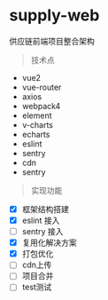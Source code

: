 # supply-web
供应链前端项目整合架构

> 技术点

* vue2
* vue-router
* axios
* webpack4
* element
* v-charts
* echarts
* eslint
* sentry
* cdn
* sentry

> 实现功能

- [x] 框架结构搭建
- [x] eslint 接入
- [ ] sentry 接入
- [x] 复用化解决方案
- [x] 打包优化
- [ ] cdn上传
- [ ] 项目合并
- [ ] test测试
